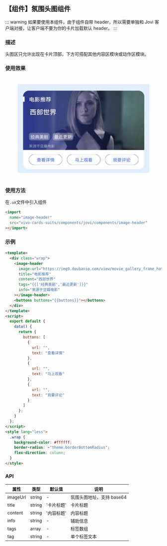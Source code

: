 ## 【组件】氛围头图组件

::: warning
如果要使用本组件，由于组件自带 header，所以需要单独和 Jovi 客户端对接，让客户端不要为你的卡片加载默认 header。
:::

### 描述

头图区只允许出现在卡片顶部，下方可搭配其他内容区模块或动作区模块。

### 使用效果

<div style="text-align: center;margin: 40px;">
<img src="../../assets/jovi-component-image-header.png" style="width:600px" alt="component-image-header"/>
</div>

### 使用方法

在`.ux`文件中引入组件

```html
<import
  name="image-header"
  src="vivo-cards-suits/components/jovi/components/image-header"
></import>
```

### 示例

```html
<template>
  <div class="wrap">
    <image-header
      image-url="https://img9.doubanio.com/view/movie_gallery_frame_hot_rec/normal/public/9e8bb8f6ebf4ed1.jpg"
      title="电影推荐"
      content="西部世界"
      tags="{{['经典美剧','最近更新']}}"
      info="来源于豆瓣电影"
    ></image-header>
    <buttons buttons="{{buttons}}"></buttons>
  </div>
</template>
<script>
  export default {
    data() {
      return {
        buttons: [
          {
            url: "",
            text: "查看详情"
          },
          {
            url: "",
            text: "马上观看"
          },
          {
            url: "",
            text: "我要评论"
          }
        ]
      };
    }
  };
</script>
<style lang="less">
  .wrap {
    background-color: #ffffff;
    border-radius: ~"theme.borderBottomRadius";
    flex-direction: column;
  }
</style>
```

### API

| 属性     | 类型   | 默认值     | 说明                      |
| -------- | ------ | ---------- | ------------------------- |
| imageUrl | string | -          | 氛围头图地址，支持 base64 |
| title    | string | '卡片标题' | 卡片标题                  |
| content  | string | '内容标题' | 内容标题                  |
| info     | string | -          | 辅助信息                  |
| tags     | array  | -          | 标签数组                  |
| tag      | string | -          | 单个标签文本              |

